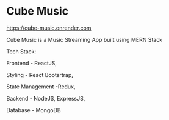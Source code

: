 # Cube Music

https://cube-music.onrender.com

Cube Music is a Music Streaming App built using MERN Stack
 
Tech Stack:

Frontend - ReactJS,

Styling - React Bootsrtrap,

State Management -Redux,

Backend - NodeJS, ExpressJS,

Database - MongoDB
